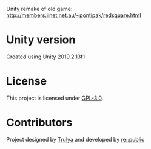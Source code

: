 Unity remake of old game: http://members.iinet.net.au/~pontipak/redsquare.html

# Unity version
Created using Unity 2019.2.13f1

# License
This project is licensed under [GPL-3.0](https://github.com/re-public/escapa/blob/master/LICENSE).

# Contributors
Project designed by [Trulya](https://twitter.com/Your_Trulya) and developed by [re::public](http://republicgames.org/)
